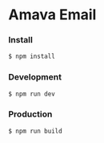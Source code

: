 # Amava Email

### Install

```bash
$ npm install
```

### Development

```bash
$ npm run dev
```

### Production

```bash
$ npm run build
```
